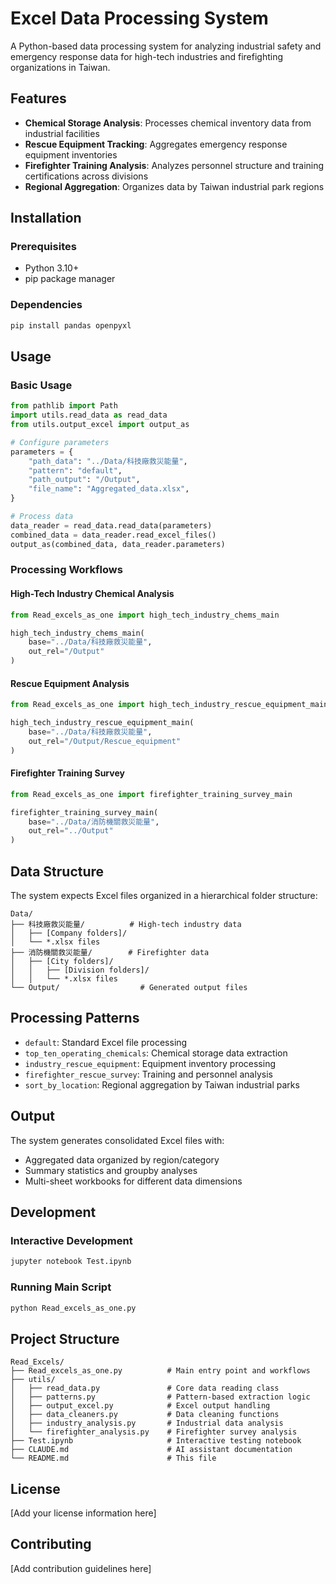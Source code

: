 # Excel Data Processing System

A Python-based data processing system for analyzing industrial safety and emergency response data for high-tech industries and firefighting organizations in Taiwan.

## Features

- **Chemical Storage Analysis**: Processes chemical inventory data from industrial facilities
- **Rescue Equipment Tracking**: Aggregates emergency response equipment inventories
- **Firefighter Training Analysis**: Analyzes personnel structure and training certifications across divisions
- **Regional Aggregation**: Organizes data by Taiwan industrial park regions

## Installation

### Prerequisites

- Python 3.10+
- pip package manager

### Dependencies

```bash
pip install pandas openpyxl
```

## Usage

### Basic Usage

```python
from pathlib import Path
import utils.read_data as read_data
from utils.output_excel import output_as

# Configure parameters
parameters = {
    "path_data": "../Data/科技廠救災能量",
    "pattern": "default",
    "path_output": "/Output",
    "file_name": "Aggregated_data.xlsx",
}

# Process data
data_reader = read_data.read_data(parameters)
combined_data = data_reader.read_excel_files()
output_as(combined_data, data_reader.parameters)
```

### Processing Workflows

#### High-Tech Industry Chemical Analysis

```python
from Read_excels_as_one import high_tech_industry_chems_main

high_tech_industry_chems_main(
    base="../Data/科技廠救災能量",
    out_rel="/Output"
)
```

#### Rescue Equipment Analysis

```python
from Read_excels_as_one import high_tech_industry_rescue_equipment_main

high_tech_industry_rescue_equipment_main(
    base="../Data/科技廠救災能量",
    out_rel="/Output/Rescue_equipment"
)
```

#### Firefighter Training Survey

```python
from Read_excels_as_one import firefighter_training_survey_main

firefighter_training_survey_main(
    base="../Data/消防機關救災能量",
    out_rel="../Output"
)
```

## Data Structure

The system expects Excel files organized in a hierarchical folder structure:

```
Data/
├── 科技廠救災能量/          # High-tech industry data
│   ├── [Company folders]/
│   └── *.xlsx files
├── 消防機關救災能量/        # Firefighter data
│   ├── [City folders]/
│   │   ├── [Division folders]/
│   │   └── *.xlsx files
└── Output/                  # Generated output files
```

## Processing Patterns

- `default`: Standard Excel file processing
- `top_ten_operating_chemicals`: Chemical storage data extraction
- `industry_rescue_equipment`: Equipment inventory processing
- `firefighter_rescue_survey`: Training and personnel analysis
- `sort_by_location`: Regional aggregation by Taiwan industrial parks

## Output

The system generates consolidated Excel files with:
- Aggregated data organized by region/category
- Summary statistics and groupby analyses
- Multi-sheet workbooks for different data dimensions

## Development

### Interactive Development

```bash
jupyter notebook Test.ipynb
```

### Running Main Script

```bash
python Read_excels_as_one.py
```

## Project Structure

```
Read_Excels/
├── Read_excels_as_one.py          # Main entry point and workflows
├── utils/
│   ├── read_data.py               # Core data reading class
│   ├── patterns.py                # Pattern-based extraction logic
│   ├── output_excel.py            # Excel output handling
│   ├── data_cleaners.py           # Data cleaning functions
│   ├── industry_analysis.py       # Industrial data analysis
│   └── firefighter_analysis.py    # Firefighter survey analysis
├── Test.ipynb                     # Interactive testing notebook
├── CLAUDE.md                      # AI assistant documentation
└── README.md                      # This file
```

## License

[Add your license information here]

## Contributing

[Add contribution guidelines here]
